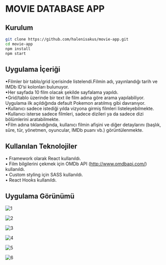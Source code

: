 # MOVIE DATABASE APP

## Kurulum

```bash
git clone https://github.com/halenisakus/movie-app.git
cd movie-app
npm install
npm start
```

## Uygulama İçeriği

•Filmler bir tablo/grid içerisinde listelendi.Filmin adı, yayınlandığı tarih ve IMDb
ID’si kolonları bulunuyor.<br/>
•Her sayfada 10 film olacak şekilde sayfalama yapıldı.<br/>
•Grid/tablo üzerinde bir text ile film adına göre arama yapılabiliyor. Uygulama ilk açıldığında
default Pokemon aratılmış gibi davranıyor.<br/>
•Kullanıcı sadece istediği yılda vizyona girmiş filmleri listeleyebilmekte.<br/>
•Kullanıcı isterse sadece filmleri, sadece dizileri ya da sadece dizi bölümlerini aratabilmekte.<br/>
•Film adına tıklandığında, kullanıcı filmin afişini ve diğer detaylarını (başlık, süre, tür, yönetmen,
oyuncular, IMDb puanı vb.) görüntülenmekte.<br/>





## Kullanılan Teknolojiler

• Framework olarak React kullanıldı.<br/>
• Film bilgilerini çekmek için OMDb API (http://www.omdbapi.com/) kullanıldı.<br/>
• Custom styling için SASS kullanıldı.<br/>
• React Hooks kullanıldı.<br/>

## Uygulama Görünümü

![1](https://user-images.githubusercontent.com/47247825/93691231-25ffc880-faeb-11ea-8846-d876aa8717e9.png)


![2](https://user-images.githubusercontent.com/47247825/93691232-26985f00-faeb-11ea-99c3-8644277547e4.png)


![3](https://user-images.githubusercontent.com/47247825/93691233-2730f580-faeb-11ea-979d-981b40a4b6a2.png)


![4](https://user-images.githubusercontent.com/47247825/93691234-28fab900-faeb-11ea-9f16-7183b2260469.png)


![5](https://user-images.githubusercontent.com/47247825/93691236-2a2be600-faeb-11ea-936f-29114c62ace6.png)


![6](https://user-images.githubusercontent.com/47247825/93691237-2ac47c80-faeb-11ea-8713-88400e16ad75.png)



